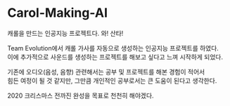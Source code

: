 # Carol-Making-AI

캐롤을 만드는 인공지능 프로젝트다. 와! 산타! <br/>

Team Evolution에서 캐롤 가사를 자동으로 생성하는 인공지능 프로젝트를 하였다. <br/>
이에 추가적으로 사운드를 생성하는 프로젝트를 해보고 싶다고 느껴 시작하게 되었다. <br/>

기존에 오디오(음성, 음향) 관련해서는 공부 및 프로젝트를 해본 경험이 적어서 <br/> 
힘든 여정이 될 것 같지만, 그만큼 개인적인 공부로서는 큰 도움이 된다고 생각한다. <br/>

2020 크리스마스 전까진 완성을 목표로 천천히 해야겠다. <br/>